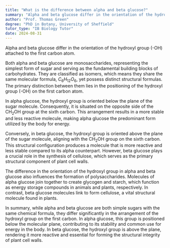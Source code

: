 ```yaml
---
title: "What is the difference between alpha and beta glucose?"
summary: "Alpha and beta glucose differ in the orientation of the hydroxyl group (-OH) on the first carbon atom."
author: "Prof. Thomas Green"
degree: "PhD in Botany, University of Sheffield"
tutor_type: "IB Biology Tutor"
date: 2024-08-31
---
```


Alpha and beta glucose differ in the orientation of the hydroxyl group (-OH) attached to the first carbon atom.

Both alpha and beta glucose are monosaccharides, representing the simplest form of sugar and serving as the fundamental building blocks of carbohydrates. They are classified as isomers, which means they share the same molecular formula, $C_6H_{12}O_6$, yet possess distinct structural formulas. The primary distinction between them lies in the positioning of the hydroxyl group (-OH) on the first carbon atom.

In alpha glucose, the hydroxyl group is oriented below the plane of the sugar molecule. Consequently, it is situated on the opposite side of the CH$_2$OH group at the sixth carbon. This arrangement results in a more stable and less reactive molecule, making alpha glucose the predominant form utilized by the body for energy.

Conversely, in beta glucose, the hydroxyl group is oriented above the plane of the sugar molecule, aligning with the CH$_2$OH group on the sixth carbon. This structural configuration produces a molecule that is more reactive and less stable compared to its alpha counterpart. However, beta glucose plays a crucial role in the synthesis of cellulose, which serves as the primary structural component of plant cell walls.

The difference in the orientation of the hydroxyl group in alpha and beta glucose also influences the formation of polysaccharides. Molecules of alpha glucose join together to create glycogen and starch, which function as energy storage compounds in animals and plants, respectively. In contrast, beta glucose molecules link to form cellulose, a vital structural molecule found in plants.

In summary, while alpha and beta glucose are both simple sugars with the same chemical formula, they differ significantly in the arrangement of the hydroxyl group on the first carbon. In alpha glucose, this group is positioned below the molecular plane, contributing to its stability and common use for energy in the body. In beta glucose, the hydroxyl group is above the plane, rendering it more reactive and essential for forming the structural integrity of plant cell walls.
    